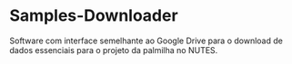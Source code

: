 # Samples-Downloader
Software com interface semelhante ao Google Drive para o download de dados essenciais para o projeto da palmilha no NUTES.
